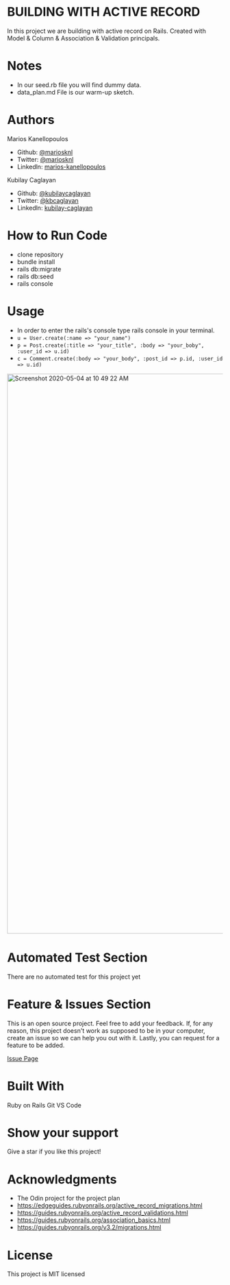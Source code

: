 # BUILDING WITH ACTIVE RECORD

In this project we are building with active record on Rails.
Created with Model & Column & Association & Validation principals.

# Notes
- In our seed.rb file you will find dummy data.
- data_plan.md File is our warm-up sketch.

# Authors

Marios Kanellopoulos
- Github: [@mariosknl](https://github.com/mariosknl)
- Twitter: [@mariosknl](https://twitter.com/MariosKnl)
- Linkedln: [marios-kanellopoulos](https://www.linkedin.com/in/marios-kanellopoulos)


Kubilay Caglayan
- Github: [@kubilaycaglayan](https://github.com/kubilaycaglayan)
- Twitter: [@kbcaglayan](https://twitter.com/kbcaglayan)
- Linkedln: [kubilay-caglayan](https://www.linkedin.com/in/kubilaycaglayan/)

# How to Run Code
- clone repository
- bundle install
- rails db:migrate
- rails db:seed
- rails console

# Usage 
- In order to enter the rails's console type rails console in your terminal.
- `u = User.create(:name => "your_name")`
- `p = Post.create(:title => "your_title", :body => "your_boby", :user_id => u.id)`
- `c = Comment.create(:body => "your_body", :post_id => p.id, :user_id => u.id)`

<img width="1307" alt="Screenshot 2020-05-04 at 10 49 22 AM" src="https://user-images.githubusercontent.com/50610396/80947602-2d9f2900-8df9-11ea-9856-f042c72a471f.png">

# Automated Test Section
There are no automated test for this project yet

# Feature & Issues Section
This is an open source project. Feel free to add your feedback. If, for any reason, this project doesn't work as supposed to be in your computer, create an issue so we can help you out with it. Lastly, you can request for a feature to be added.

[Issue Page](https://github.com/kubilaycaglayan/Building-With-Active-Record/issues)

# Built With

Ruby on Rails
Git
VS Code

# Show your support
Give a star if you like this project!

# Acknowledgments
- The Odin project for the project plan
- https://edgeguides.rubyonrails.org/active_record_migrations.html
- https://guides.rubyonrails.org/active_record_validations.html
- https://guides.rubyonrails.org/association_basics.html
- https://guides.rubyonrails.org/v3.2/migrations.html

# License
This project is MIT licensed
